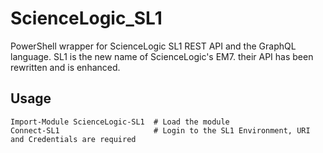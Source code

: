 # ScienceLogic_SL1
PowerShell wrapper for ScienceLogic SL1 REST API and the GraphQL language.
SL1 is the new name of ScienceLogic's EM7. their API has been rewritten and is enhanced.

## Usage

	Import-Module ScienceLogic-SL1	# Load the module
	Connect-SL1						# Login to the SL1 Environment, URI and Credentials are required
